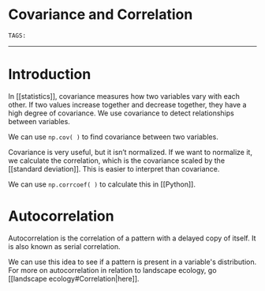 # Covariance and Correlation
`TAGS:`

---
# Introduction
In [[statistics]], covariance measures how two variables vary with each other. If two values increase together and decrease together, they have a high degree of covariance. We use covariance to detect relationships between variables. 

We can use `np.cov( )` to find covariance between two variables. 

Covariance is very useful, but it isn’t normalized. If we want to normalize it, we calculate the correlation, which is the covariance scaled by the [[standard deviation]]. This is easier to interpret than covariance. 

We can use `np.corrcoef( )` to calculate this in [[Python]].  

# Autocorrelation
Autocorrelation is the correlation of a pattern with a delayed copy of itself. It is also known as serial correlation. 

We can use this idea to see if a pattern is present in a variable's distribution. For more on autocorrelation in relation to landscape ecology, go [[landscape ecology#Correlation|here]]. 